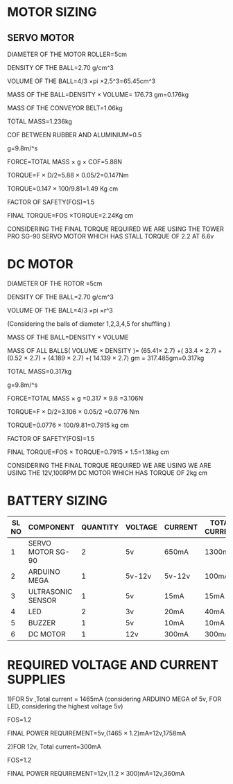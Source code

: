 # MOTOR SIZING
## SERVO MOTOR

DIAMETER OF THE MOTOR ROLLER=5cm

DENSITY OF THE BALL=2.70 g/cm^3

VOLUME OF THE BALL=4/3 ×pi ×2.5^3=65.45cm^3 

MASS OF THE BALL=DENSITY  × VOLUME= 176.73 gm=0.176kg

MASS OF THE CONVEYOR BELT=1.06kg

TOTAL MASS=1.236kg

COF BETWEEN RUBBER AND ALUMINIUM=0.5

g=9.8m/^s

FORCE=TOTAL MASS × g × COF=5.88N


TORQUE=F × D/2=5.88 × 0.05/2=0.147Nm


TORQUE=0.147 × 100/9.81=1.49 Kg cm


FACTOR OF SAFETY(FOS)=1.5


FINAL TORQUE=FOS ×TORQUE=2.24Kg cm



CONSIDERING THE FINAL TORQUE REQUIRED WE ARE USING THE TOWER PRO SG-90 SERVO MOTOR WHICH HAS STALL TORQUE OF 2.2 AT 6.6v  





# DC MOTOR 
DIAMETER OF THE ROTOR =5cm

DENSITY OF THE BALL=2.70 g/cm^3

VOLUME OF THE BALL=4/3 ×pi ×r^3

(Considering the balls of diameter 1,2,3,4,5 for shuffling )
 

MASS OF THE BALL=DENSITY  × VOLUME


MASS OF ALL BALLS( VOLUME  × DENSITY )= (65.41× 2.7) +( 33.4 × 2.7) + (0.52 ×  2.7) + (4.189 ×  2.7) +( 14.139 ×  2.7) gm
                 = 317.485gm=0.317kg


TOTAL MASS=0.317kg

g=9.8m/^s

FORCE=TOTAL MASS × g =0.317  × 9.8 =3.106N


TORQUE=F ×  D/2=3.106 × 0.05/2 =0.0776 Nm


TORQUE=0.0776  ×  100/9.81=0.7915 kg cm


FACTOR OF SAFETY(FOS)=1.5


FINAL TORQUE=FOS × TORQUE=0.7915  ×  1.5=1.18kg cm


CONSIDERING THE FINAL TORQUE REQUIRED WE ARE USING WE ARE USING THE 12V,100RPM DC MOTOR WHICH HAS TORQUE OF 2kg cm







# BATTERY SIZING


|SL NO | COMPONENT  | QUANTITY | VOLTAGE | CURRENT | TOTAL CURRENT|
|------|------------|----------|---------|---------|--------------|
|1|SERVO MOTOR SG-90|2|5v|650mA|1300mA|
|2|ARDUINO MEGA|1|5v-12v|5v-12v|100mA|
|3|ULTRASONIC SENSOR|1|5v|15mA|15mA|
|4|LED|2|3v|20mA|40mA|
|5|BUZZER|1|5v|10mA|10mA|
|6|DC MOTOR|1|12v|300mA|300mA|



# REQUIRED VOLTAGE AND CURRENT SUPPLIES


1)FOR 5v ,Total current = 1465mA (considering ARDUINO MEGA of 5v,  FOR LED, considering the highest voltage 5v)    

  FOS=1.2

  FINAL POWER REQUIREMENT=5v,(1465 × 1.2)mA=12v,1758mA

2)FOR 12v, Total current=300mA

  FOS=1.2

  FINAL POWER REQUIREMENT=12v,(1.2 × 300)mA=12v,360mA  
